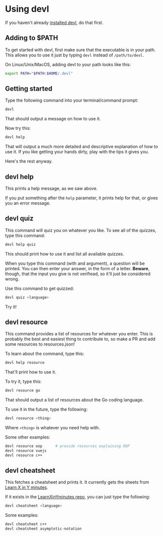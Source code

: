 # Using devl

If you haven't already [installed devl](/dl), do that first.

## Adding to $PATH
To get started with devl, first make sure that the executable is in your path.
This allows you to use it just by typing `devl` instead of `/path/to/devl`.

On Linux/Unix/MacOS, adding devl to your path looks like this:
```bash
export PATH="$PATH:$HOME/.devl"
```

## Getting started

Type the following command into your terminal/command prompt:
```bash
devl
```

That should output a message on how to use it.

Now try this:
```bash
devl help
```

That will output a much more detailed and descriptive explanation of how to use
it. If you like getting your hands dirty, play with the tips it gives you.

Here's the rest anyway.

## devl help

This prints a help message, as we saw above.

If you put something after the `help` parameter, it prints help for that, or 
gives you an error message.

## devl quiz

This command will quiz you on whatever you like. To see all of the quizzes, 
type this command:

```bash
devl help quiz
```

This should print how to use it and list all available quizzes.

When you type this command (with and argument), a question will be printed.
You can then enter your answer, in the form of a letter. **Beware**, though,
that the input you give is not verifiead, so it'll just be considered wrong.

Use this command to get quizzed:
```bash
devl quiz <language>
```

Try it!

## devl resource

This command provides a list of resources for whatever you enter. This is 
probably the best and easiest thing to contribute to, so make a PR and add some
resources to resources.json!

To learn about the command, type this:
```bash
devl help resource
```

That'll print how to use it.

To try it, type this:
```bash
devl resource go
```

That should output a list of resources about the Go coding language.

To use it in the future, type the following:
```bash
devl resource <thing>
```

Where `<thing>` is whatever you need help with.

Some other examples:
```bash
devl resource oop      # provide resources explaining OOP
devl resource vuejs
devl resource c++
```

## devl cheatsheet

This fetches a cheatsheet and prints it. It currently gets the sheets from
[Learn X in Y minutes](https://learnxinyminutes.com/). 

If it exists in the 
[LearnXinYminutes repo](https://github.com/adambard/learnxinyminutes-docs), you
can just type the following:

```bash
devl cheatsheet <language>
```

Some examples:
```bash
devl cheatsheet c++
devl cheatsheet asymptotic-notation
```
